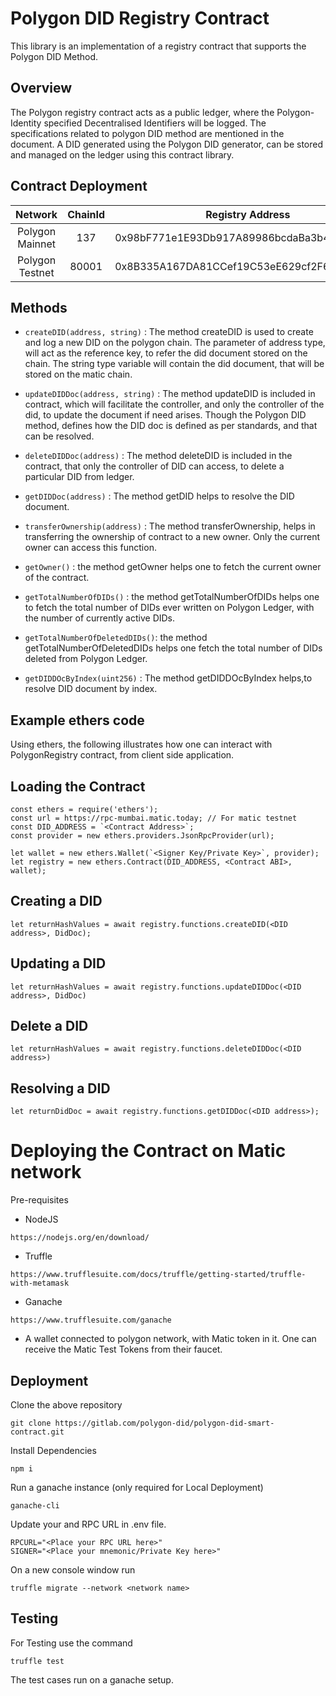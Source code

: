 # Polygon DID Registry Contract

This library is an implementation of a registry contract that supports the Polygon DID Method.

## Overview

The Polygon registry contract acts as a public ledger, where the Polygon-Identity specified Decentralised Identifiers will be logged. The specifications related to polygon DID method are mentioned in the      document. A DID generated using the Polygon DID generator, can be stored and managed on the ledger using this contract library.

## Contract Deployment

| Network | ChainId | Registry Address |
| :---: | :---: | :---: | 
| Polygon Mainnet | 137 | 0x98bF771e1E93Db917A89986bcdaBa3b43643F367 |
| Polygon Testnet | 80001 | 0x8B335A167DA81CCef19C53eE629cf2F6291F2255 |

## Methods

* ```createDID(address, string)``` : The method createDID is used to create and log a new DID on the polygon chain. The parameter of address type, will act as the reference key, to refer  the did document stored on the chain. The string type variable will contain the did document, that will be stored on the matic chain.

* ```updateDIDDoc(address, string)``` : The method updateDID is included in contract, which will facilitate the controller, and only the controller of the did, to update the document if need arises. Though the Polygon DID method, defines how the DID doc is defined as per standards, and that can be resolved.  

* ```deleteDIDDoc(address)``` : The method deleteDID is included in the  contract, that only the controller of DID can access, to delete a particular DID from ledger.

* ```getDIDDoc(address)``` : The method getDID helps to resolve the DID document.

* ```transferOwnership(address)``` : The method transferOwnership, helps in transferring the ownership of contract to a new owner. Only the current owner can access this function.

* ```getOwner()``` : the method getOwner helps one to fetch the current owner of the contract.

* ```getTotalNumberOfDIDs()``` : the method getTotalNumberOfDIDs helps one to fetch the total number of DIDs ever written on Polygon Ledger, with the number of currently active DIDs.

* ```getTotalNumberOfDeletedDIDs()```: the method getTotalNumberOfDeletedDIDs helps one fetch the total number of DIDs deleted from Polygon Ledger.

* ```getDIDDOcByIndex(uint256)``` : The method getDIDDOcByIndex helps,to resolve DID document by index.

## Example ethers code

Using ethers, the following illustrates how one can interact with PolygonRegistry contract, from client side application.

## Loading the Contract

```
const ethers = require('ethers');
const url = https://rpc-mumbai.matic.today; // For matic testnet
const DID_ADDRESS = `<Contract Address>`;
const provider = new ethers.providers.JsonRpcProvider(url);

let wallet = new ethers.Wallet(`<Signer Key/Private Key>`, provider);
let registry = new ethers.Contract(DID_ADDRESS, <Contract ABI>, wallet);
```

## Creating a DID

```
let returnHashValues = await registry.functions.createDID(<DID address>, DidDoc);
```

## Updating a DID


```
let returnHashValues = await registry.functions.updateDIDDoc(<DID address>, DidDoc)
```

## Delete a DID

```
let returnHashValues = await registry.functions.deleteDIDDoc(<DID address>)
```

## Resolving a DID 

```
let returnDidDoc = await registry.functions.getDIDDoc(<DID address>);
```

# Deploying the Contract on Matic network

Pre-requisites

* NodeJS 

```
https://nodejs.org/en/download/
```

* Truffle

```
https://www.trufflesuite.com/docs/truffle/getting-started/truffle-with-metamask
```

* Ganache

```
https://www.trufflesuite.com/ganache
```

* A wallet connected to polygon network, with Matic token in it. One can receive the Matic Test Tokens from their faucet.

 
## Deployment

Clone the above repository

```
git clone https://gitlab.com/polygon-did/polygon-did-smart-contract.git
```

Install Dependencies

```
npm i
```

Run a ganache instance (only required for Local Deployment) 

```
ganache-cli
```

Update your and RPC URL in .env file.

```
RPCURL="<Place your RPC URL here>"
SIGNER="<Place your mnemonic/Private Key here>"
```

On a new console window run

```
truffle migrate --network <network name>
```

## Testing

For Testing use the command

```
truffle test
```
The test cases run on a ganache setup.